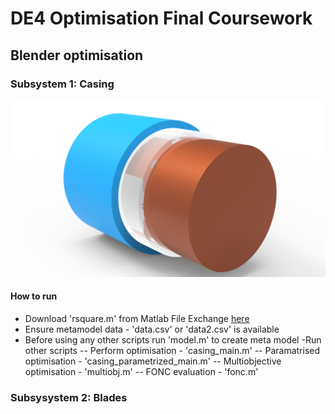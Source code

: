 # DE4 Optimisation Final Coursework 

## Blender optimisation

### Subsystem 1: Casing

![Casing segment CAD model](/imgs/casing_cad.png)

#### How to run
 - Download 'rsquare.m' from Matlab File Exchange [here](https://uk.mathworks.com/matlabcentral/fileexchange/34492-r-square-the-coefficient-of-determination)
 - Ensure metamodel data - 'data.csv' or 'data2.csv' is available
 - Before using any other scripts run 'model.m' to create meta model
 -Run other scripts
 -- Perform optimisation - 'casing_main.m'
 -- Paramatrised optimisation - 'casing_parametrized_main.m'
 -- Multiobjective optimisation - 'multiobj.m'
 -- FONC evaluation - 'fonc.m'

### Subsysystem 2: Blades
